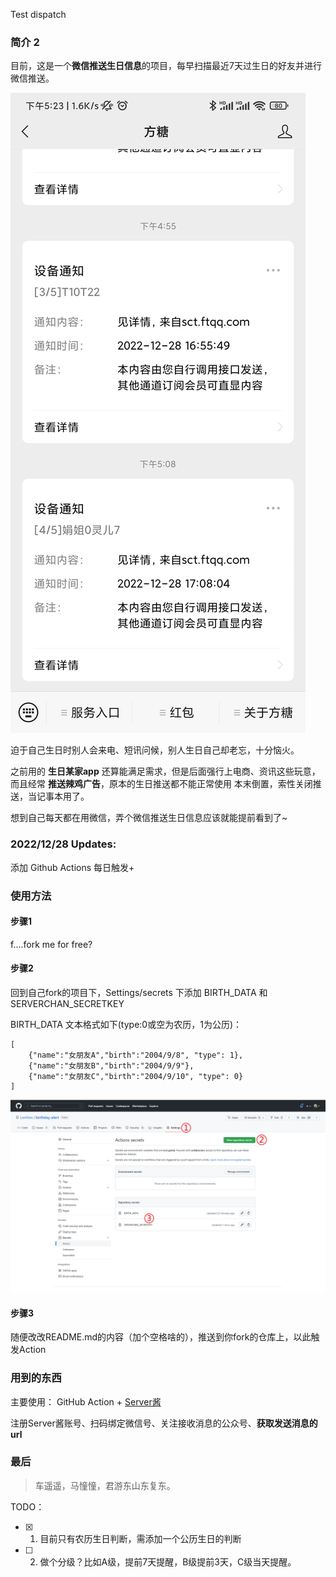 Test dispatch
### 简介 2
目前，这是一个**微信推送生日信息**的项目，每早扫描最近7天过生日的好友并进行微信推送。

![微信推送][1]

迫于自己生日时别人会来电、短讯问候，别人生日自己却老忘，十分恼火。

之前用的 **生日某家app** 还算能满足需求，但是后面强行上电商、资讯这些玩意，而且经常 **推送辣鸡广告**，原本的生日推送都不能正常使用 本末倒置，索性关闭推送，当记事本用了。

想到自己每天都在用微信，弄个微信推送生日信息应该就能提前看到了~

### 2022/12/28 Updates:
添加 Github Actions 每日触发+

### 使用方法
#### 步骤1
f....fork me for free?

#### 步骤2
回到自己fork的项目下，Settings/secrets 下添加 BIRTH_DATA 和 SERVERCHAN_SECRETKEY

BIRTH_DATA 文本格式如下(type:0或空为农历，1为公历)：

```
[
    {"name":"女朋友A","birth":"2004/9/8", "type": 1},
    {"name":"女朋友B","birth":"2004/9/9"},
    {"name":"女朋友C","birth":"2004/9/10", "type": 0}
]
```

![数据添加][3]

#### 步骤3

随便改改README.md的内容（加个空格啥的），推送到你fork的仓库上，以此触发Action

### 用到的东西
主要使用： GitHub Action + [Server酱][2]

注册Server酱账号、扫码绑定微信号、关注接收消息的公众号、**获取发送消息的url**

### 最后

> 车遥遥，马憧憧，君游东山东复东。

TODO：
* [x] 1. 目前只有农历生日判断，需添加一个公历生日的判断
* [ ] 2. 做个分级？比如A级，提前7天提醒，B级提前3天，C级当天提醒。


  <!-- [1]: https://i.loli.net/2018/10/19/5bc979a5a5253.png -->
  [1]: https://raw.githubusercontent.com/LonHon/birthday-alert/master/docs/msg-preview.jpg
  [2]: https://sc.ftqq.com/3.version
  [3]: https://raw.githubusercontent.com/LonHon/birthday-alert/master/docs/add-data.png
  <!-- [3]: https://i.loli.net/2018/10/19/5bc989a14e9f5.png -->
